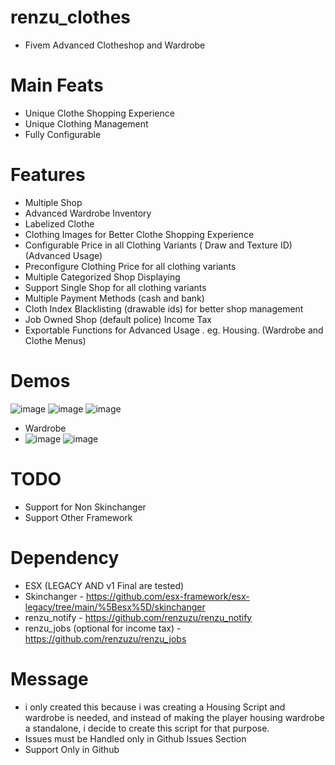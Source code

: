 # renzu_clothes
- Fivem Advanced Clotheshop and Wardrobe

# Main Feats
- Unique Clothe Shopping Experience
- Unique Clothing Management
- Fully Configurable

# Features
- Multiple Shop
- Advanced Wardrobe Inventory
- Labelized Clothe
- Clothing Images for Better Clothe Shopping Experience
- Configurable Price in all Clothing Variants ( Draw and Texture ID) (Advanced Usage)
- Preconfigure Clothing Price for all clothing variants
- Multiple Categorized Shop Displaying
- Support Single Shop for all clothing variants
- Multiple Payment Methods (cash and bank)
- Cloth Index Blacklisting (drawable ids) for better shop management
- Job Owned Shop (default police) Income Tax
- Exportable Functions for Advanced Usage . eg. Housing. (Wardrobe and Clothe Menus)

# Demos
![image](https://user-images.githubusercontent.com/82306584/136810040-c1ec6ec6-812c-4b73-bfed-d3294a4c44f8.png)
![image](https://user-images.githubusercontent.com/82306584/136810260-b9b9dd23-661a-4663-8224-83cbdd9a90c8.png)
![image](https://user-images.githubusercontent.com/82306584/136810408-6d0c3065-ae9a-4398-b68e-a501177af0c6.png)
- Wardrobe
- ![image](https://user-images.githubusercontent.com/82306584/136810650-0e8b2981-6cae-42b4-acbd-17004e867d51.png)
![image](https://user-images.githubusercontent.com/82306584/136810693-80f01829-4c66-49dd-892d-68cdaa97a5fe.png)


# TODO
- Support for Non Skinchanger
- Support Other Framework

# Dependency
- ESX (LEGACY AND v1 Final are tested)
- Skinchanger - https://github.com/esx-framework/esx-legacy/tree/main/%5Besx%5D/skinchanger
- renzu_notify - https://github.com/renzuzu/renzu_notify
- renzu_jobs (optional for income tax) - https://github.com/renzuzu/renzu_jobs

# Message
- i only created this because i was creating a Housing Script and wardrobe is needed, and instead of making the player housing wardrobe a standalone, i decide to create this script for that purpose.
- Issues must be Handled only in Github Issues Section
- Support Only in Github

